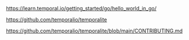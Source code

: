 https://learn.temporal.io/getting_started/go/hello_world_in_go/

https://github.com/temporalio/temporalite

https://github.com/temporalio/temporalite/blob/main/CONTRIBUTING.md